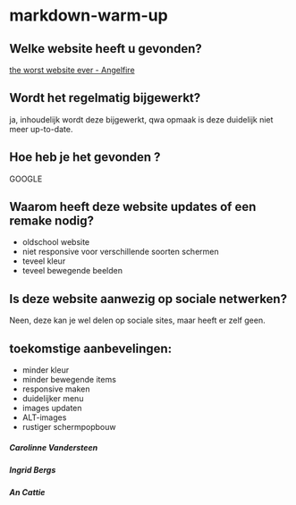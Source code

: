 # markdown-warm-up

## Welke website heeft u gevonden?  
[the worst website ever - Angelfire](http://www.angelfire.com/super/badwebs/)
## Wordt het regelmatig bijgewerkt?  
ja, inhoudelijk wordt deze bijgewerkt, qwa opmaak is deze duidelijk niet meer up-to-date.
## Hoe heb je het gevonden ?  
GOOGLE
## Waarom heeft deze website updates of een remake nodig?  
* oldschool website
* niet responsive voor verschillende soorten schermen
* teveel kleur
* teveel bewegende beelden
## Is deze website aanwezig op sociale netwerken?  
Neen, deze kan je wel delen op sociale sites, maar heeft er zelf geen.
## toekomstige aanbevelingen:
* minder kleur
* minder bewegende items
* responsive maken
* duidelijker menu
* images updaten
* ALT-images
* rustiger schermpopbouw

##### Carolinne Vandersteen
##### Ingrid Bergs
##### An Cattie



